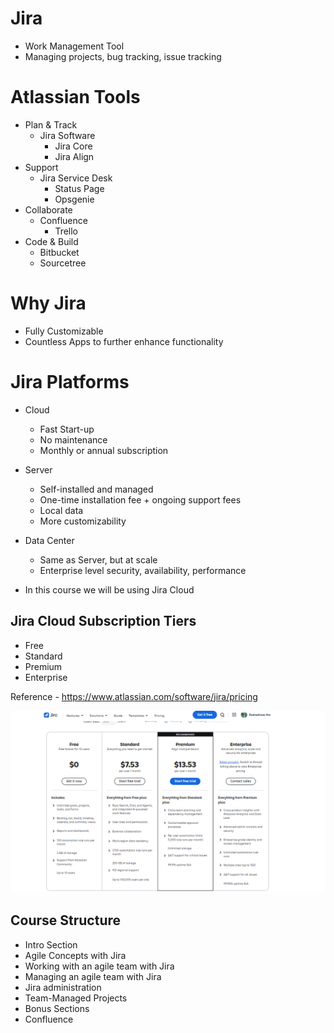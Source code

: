 # Jira
* Work Management Tool
* Managing projects, bug tracking, issue tracking

# Atlassian Tools
* Plan & Track
  * Jira Software
    * Jira Core
    * Jira Align
* Support
  * Jira Service Desk
    * Status Page
    * Opsgenie
* Collaborate
  * Confluence
    * Trello
* Code & Build
  * Bitbucket
  * Sourcetree

# Why Jira
* Fully Customizable
* Countless Apps to further enhance functionality

# Jira Platforms
* Cloud
  * Fast Start-up
  * No maintenance
  * Monthly or annual subscription
* Server
  * Self-installed and managed
  * One-time installation fee + ongoing support fees
  * Local data
  * More customizability
* Data Center
  * Same as Server, but at scale
  * Enterprise level security, availability, performance

* In this course we will be using Jira Cloud

## Jira Cloud Subscription Tiers
* Free
* Standard
* Premium
* Enterprise

Reference - https://www.atlassian.com/software/jira/pricing

![alt text](image.png)

## Course Structure
* Intro Section
* Agile Concepts with Jira
* Working with an agile team with Jira
* Managing an agile team with Jira
* Jira administration
* Team-Managed Projects
* Bonus Sections
* Confluence